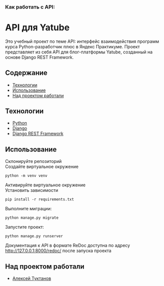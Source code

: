 ### Как работать с API:


# API для Yatube
Это учебный проект по теме API: интерфейс взаимодействия программ курса Python-разработчик плюс в Яндекс Практикуме.
Проект представляет из себя API для блог-платформы Yatube, созданный на основе Django REST Framework.

## Содержание
- [Технологии](#технологии)
- [Использование](#использование)
- [Над проектом работали](#над-проектом-работали)

## Технологии
- [Python](https://www.python.org/)
- [Django](https://www.djangoproject.com/)
- [Django REST Framework](https://www.django-rest-framework.org/)

## Использование
Склонируйте репозиторий  
Создайте виртуальное окружение 
```
python -m venv venv
```
Активируйте виртуальное окружение  
Установить зависимости 
```
pip install -r requirements.txt
```
Выполните миграции:
```
python manage.py migrate
```
Запустите проект:
```
python manage.py runserver
```
Документация к API в формате ReDoc доступна по адресу http://127.0.0.1:8000/redoc/ после запуска проекта


## Над проектом работали

- [Алексей Туктанов](https://t.me/atuktanov)
